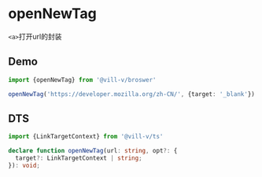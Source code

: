 # openNewTag

`<a>`打开url的封装

## Demo

```ts
import {openNewTag} from '@vill-v/broswer'

openNewTag('https://developer.mozilla.org/zh-CN/', {target: '_blank'})

```

## DTS

```ts
import {LinkTargetContext} from '@vill-v/ts'

declare function openNewTag(url: string, opt?: {
  target?: LinkTargetContext | string;
}): void;
```

